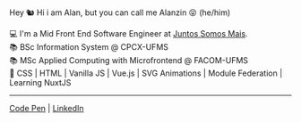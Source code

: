 Hey 🐿 
Hi i am Alan, but you can call me Alanzin 😝 (he/him)

💻 I'm a Mid Front End Software Engineer at <a href="https://github.com/juntossomosmais">Juntos Somos Mais</a>.   
📚 BSc Information System @ CPCX-UFMS  
📚 MSc Applied Computing with Microfrontend @ FACOM-UFMS  
💚 CSS | HTML | Vanilla JS | Vue.js | SVG Animations | Module Federation | Learning NuxtJS
_____


[Code Pen](https://codepen.io/schirrel)   |   [LinkedIn](https://www.linkedin.com/in/alanschio/)
